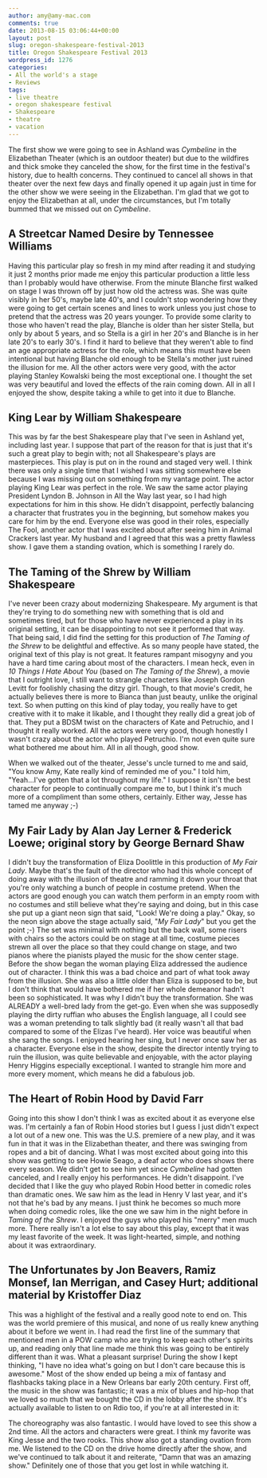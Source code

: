 ```yaml
---
author: amy@amy-mac.com
comments: true
date: 2013-08-15 03:06:44+00:00
layout: post
slug: oregon-shakespeare-festival-2013
title: Oregon Shakespeare Festival 2013
wordpress_id: 1276
categories:
- All the world's a stage
- Reviews
tags:
- live theatre
- oregon shakespeare festival
- Shakespeare
- theatre
- vacation
---
```


The first show we were going to see in Ashland was _Cymbeline_ in the Elizabethan Theater (which is an outdoor theater) but due to the wildfires and thick smoke they canceled the show, for the first time in the festival's history, due to health concerns. They continued to cancel all shows in that theater over the next few days and finally opened it up again just in time for the other show we were seeing in the Elizabethan. I'm glad that we got to enjoy the Elizabethan at all, under the circumstances, but I'm totally bummed that we missed out on _Cymbeline_.


## A Streetcar Named Desire by Tennessee Williams


Having this particular play so fresh in my mind after reading it and studying it just 2 months prior made me enjoy this particular production a little less than I probably would have otherwise. From the minute Blanche first walked on stage I was thrown off by just how old the actress was. She was quite visibly in her 50's, maybe late 40's, and I couldn't stop wondering how they were going to get certain scenes and lines to work unless you just chose to pretend that the actress was 20 years younger. To provide some clarity to those who haven't read the play, Blanche is older than her sister Stella, but only by about 5 years, and so Stella is a girl in her 20's and Blanche is in her late 20's to early 30's. I find it hard to believe that they weren't able to find an age appropriate actress for the role, which means this must have been intentional but having Blanche old enough to be Stella's mother just ruined the illusion for me. All the other actors were very good, with the actor playing Stanley Kowalski being the most exceptional one. I thought the set was very beautiful and loved the effects of the rain coming down. All in all I enjoyed the show, despite taking a while to get into it due to Blanche.


## King Lear by William Shakespeare


This was by far the best Shakespeare play that I've seen in Ashland yet, including last year. I suppose that part of the reason for that is just that it's such a great play to begin with; not all Shakespeare's plays are masterpieces. This play is put on in the round and staged very well. I think there was only a single time that I wished I was sitting somewhere else because I was missing out on something from my vantage point. The actor playing King Lear was perfect in the role. We saw the same actor playing President Lyndon B. Johnson in All the Way last year, so I had high expectations for him in this show. He didn't disappoint, perfectly balancing a character that frustrates you in the beginning, but somehow makes you care for him by the end. Everyone else was good in their roles, especially The Fool, another actor that I was excited about after seeing him in Animal Crackers last year. My husband and I agreed that this was a pretty flawless show. I gave them a standing ovation, which is something I rarely do.


## The Taming of the Shrew by William Shakespeare


I've never been crazy about modernizing Shakespeare. My argument is that they're trying to do something new with something that is old and sometimes tired, but for those who have never experienced a play in its original setting, it can be disappointing to not see it performed that way. That being said, I did find the setting for this production of _The Taming of the Shrew_ to be delightful and effective. As so many people have stated, the original text of this play is not great. It features rampant misogyny and you have a hard time caring about most of the characters. I mean heck, even in _10 Things I Hate About You_ (based on _The Taming of the Shrew_), a movie that I outright love, I still want to strangle characters like Joseph Gordon Levitt for foolishly chasing the ditzy girl. Though, to that movie's credit, he actually believes there is more to Bianca than just beauty, unlike the original text. So when putting on this kind of play today, you really have to get creative with it to make it likable, and I thought they really did a great job of that. They put a BDSM twist on the characters of Kate and Petruchio, and I thought it really worked. All the actors were very good, though honestly I wasn't crazy about the actor who played Petruchio. I'm not even quite sure what bothered me about him. All in all though, good show.

When we walked out of the theater, Jesse's uncle turned to me and said, "You know Amy, Kate really kind of reminded me of you." I told him, "Yeah...I've gotten that a lot throughout my life." I suppose it isn't the best character for people to continually compare me to, but I think it's much more of a compliment than some others, certainly. Either way, Jesse has tamed me anyway ;-)


## My Fair Lady by Alan Jay Lerner & Frederick Loewe; original story by George Bernard Shaw


I didn't buy the transformation of Eliza Doolittle in this production of _My Fair Lady_. Maybe that's the fault of the director who had this whole concept of doing away with the illusion of theatre and ramming it down your throat that you're only watching a bunch of people in costume pretend. When the actors are good enough you can watch them perform in an empty room with no costumes and still believe what they're saying and doing, but in this case she put up a giant neon sign that said, "Look! We're doing a play." Okay, so the neon sign above the stage actually said, "_My Fair Lady_" but you get the point ;-) The set was minimal with nothing but the back wall, some risers with chairs so the actors could be on stage at all time, costume pieces strewn all over the place so that they could change on stage, and two pianos where the pianists played the music for the show center stage. Before the show began the woman playing Eliza addressed the audience out of character. I think this was a bad choice and part of what took away from the illusion. She was also a little older than Eliza is supposed to be, but I don't think that would have bothered me if her whole demeanor hadn't been so sophisticated. It was why I didn't buy the transformation. She was ALREADY a well-bred lady from the get-go. Even when she was supposedly playing the dirty ruffian who abuses the English language, all I could see was a woman pretending to talk slightly bad (it really wasn't all that bad compared to some of the Elizas I've heard). Her voice was beautiful when she sang the songs. I enjoyed hearing her sing, but I never once saw her as a character. Everyone else in the show, despite the director intently trying to ruin the illusion, was quite believable and enjoyable, with the actor playing Henry Higgins especially exceptional. I wanted to strangle him more and more every moment, which means he did a fabulous job.


## The Heart of Robin Hood by David Farr


Going into this show I don't think I was as excited about it as everyone else was. I'm certainly a fan of Robin Hood stories but I guess I just didn't expect a lot out of a new one. This was the U.S. premiere of a new play, and it was fun in that it was in the Elizabethan theater, and there was swinging from ropes and a bit of dancing. What I was most excited about going into this show was getting to see Howie Seago, a deaf actor who does shows there every season. We didn't get to see him yet since _Cymbeline_ had gotten canceled, and I really enjoy his performances. He didn't disappoint. I've decided that I like the guy who played Robin Hood better in comedic roles than dramatic ones. We saw him as the lead in Henry V last year, and it's not that he's bad by any means. I just think he becomes so much more when doing comedic roles, like the one we saw him in the night before in _Taming of the Shrew_. I enjoyed the guys who played his "merry" men much more. There really isn't a lot else to say about this play, except that it was my least favorite of the week. It was light-hearted, simple, and nothing about it was extraordinary.


## The Unfortunates by Jon Beavers, Ramiz Monsef, Ian Merrigan, and Casey Hurt; additional material by Kristoffer Diaz


This was a highlight of the festival and a really good note to end on. This was the world premiere of this musical, and none of us really knew anything about it before we went in. I had read the first line of the summary that mentioned men in a POW camp who are trying to keep each other's spirits up, and reading only that line made me think this was going to be entirely different than it was. What a pleasant surprise! During the show I kept thinking, "I have no idea what's going on but I don't care because this is awesome." Most of the show ended up being a mix of fantasy and flashbacks taking place in a New Orleans bar early 20th century. First off, the music in the show was fantastic; it was a mix of blues and hip-hop that we loved so much that we bought the CD in the lobby after the show. It's actually available to listen to on Rdio too, if you're at all interested in it:



The choreography was also fantastic. I would have loved to see this show a 2nd time. All the actors and characters were great. I think my favorite was King Jesse and the two rooks. This show also got a standing ovation from me. We listened to the CD on the drive home directly after the show, and we've continued to talk about it and reiterate, "Damn that was an amazing show." Definitely one of those that you get lost in while watching it.
